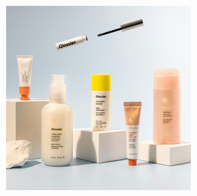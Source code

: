 ![Personal Care Image](https://github.com/DarlyP/Indonesia-Personal-Care-Go-To-Market--GTM--Strategy/blob/main/readme_image/personal_care.jpg)
